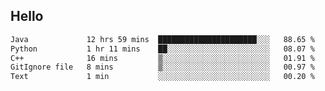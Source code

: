 ## Hello
<!--START_SECTION:waka-->

```txt
Java             12 hrs 59 mins  ██████████████████████░░░   88.65 %
Python           1 hr 11 mins    ██░░░░░░░░░░░░░░░░░░░░░░░   08.07 %
C++              16 mins         ▒░░░░░░░░░░░░░░░░░░░░░░░░   01.91 %
GitIgnore file   8 mins          ▒░░░░░░░░░░░░░░░░░░░░░░░░   00.97 %
Text             1 min           ░░░░░░░░░░░░░░░░░░░░░░░░░   00.20 %
```

<!--END_SECTION:waka-->
